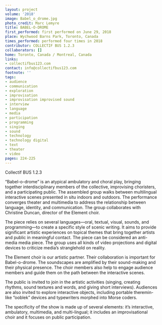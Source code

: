 ```yaml
---
layout: project
volume: '2018'
image: Babel_o_drome.jpg
photo_credit: Marc Lemyre
title: BABEL-O-DROME
first_performed: first performed on June 29, 2018
place: Wychwood Barns Park, Toronto, Canada
times_performed: performed four times in 2018
contributor: COLLECTIF BUS 1.2.3
collaborators: []
home: Toronto, Canada / Montreal, Canada
links:
- collectifbus123.com
contact: info@collectifbus123.com
footnote: ''
tags:
- audience
- communication
- exploration
- improvisation
- improvisation improvised sound
- interview
- language
- media
- participation
- programming
- singing
- sound
- technology
- technology digital
- text
- theater
- video
pages: 224-225
---
```


Collectif BUS 1.2.3

“Babel-o-drome” is an atypical ambulatory and choral play, bringing together interdisciplinary members of the collective, improvising choristers, and a participating public. The assembled group walks between multilingual interactive scenes presented in situ indoors and outdoors. The performance converges theater and multimedia to address the relationship between language, identity, and communication. The group collaborates with Christine Duncan, director of the Element choir.

The piece relies on several languages—oral, textual, visual, sounds, and programming—to create a specific style of scenic writing. It aims to provide significant artistic experiences on topical themes that bring together artists and public in meaningful contact. The piece can be considered an anti-media media piece. The group uses all kinds of video projections and digital devices to criticize media’s stranglehold on reality.

The Element choir is our artistic partner. Their collaboration is important for Babel-o-drome. The soundscapes are amplified by their sound-making and their physical presence. The choir members also help to engage audience members and guide them on the path between the interactive scenes.

The public is invited to join in the artistic activities (singing, creating rhythms, sound textures and words, and giving short interviews). Audiences are also invited to explore interactive objects, including portable theremin-like “ooblek” devices and typewriters morphed into Morse coders.

The specificity of the show is made up of several elements: it’s interactive, ambulatory, multimedia, and multi-lingual; it includes an improvisational choir and it focuses on public participation.
